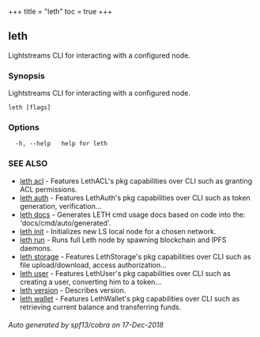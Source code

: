 +++
title = "leth"
toc = true
+++
## leth

Lightstreams CLI for interacting with a configured node.

### Synopsis

Lightstreams CLI for interacting with a configured node.

```
leth [flags]
```

### Options

```
  -h, --help   help for leth
```

### SEE ALSO

* [leth acl](/cli-docs/leth/acl/)	 - Features LethACL's pkg capabilities over CLI such as granting ACL permissions.
* [leth auth](/cli-docs/leth/auth/)	 - Features LethAuth's pkg capabilities over CLI such as token generation, verification...
* [leth docs](/cli-docs/leth/docs/)	 - Generates LETH cmd usage docs based on code into the: 'docs/cmd/auto/generated'.
* [leth init](/cli-docs/leth/init/)	 - Initializes new LS local node for a chosen network.
* [leth run](/cli-docs/leth/run/)	 - Runs full Leth node by spawning blockchain and IPFS daemons.
* [leth storage](/cli-docs/leth/storage/)	 - Features LethStorage's pkg capabilities over CLI such as file upload/download, access authorization...
* [leth user](/cli-docs/leth/user/)	 - Features LethUser's pkg capabilities over CLI such as creating a user, converting him to a token...
* [leth version](/cli-docs/leth/version/)	 - Describes version.
* [leth wallet](/cli-docs/leth/wallet/)	 - Features LethWallet's pkg capabilities over CLI such as retrieving current balance and transferring funds.

###### Auto generated by spf13/cobra on 17-Dec-2018
